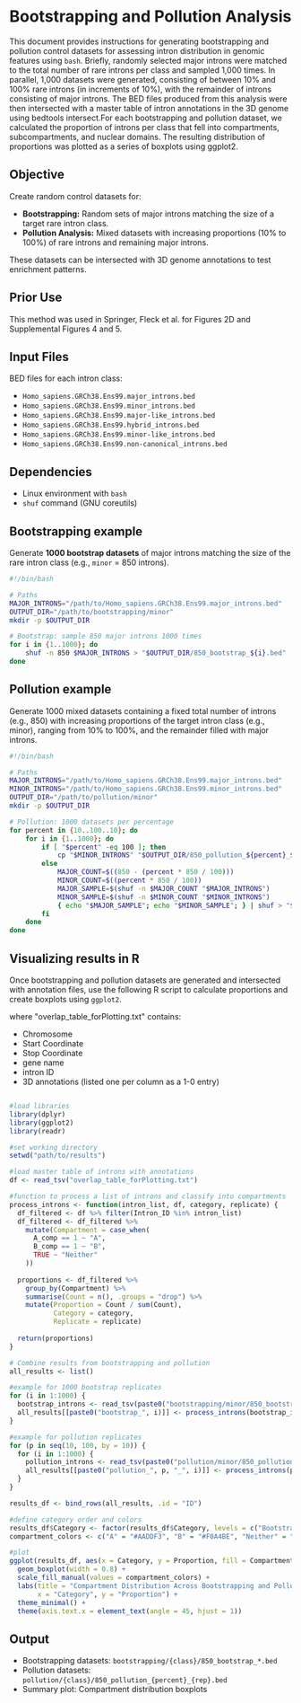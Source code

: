 
# Bootstrapping and Pollution Analysis
This document provides instructions for generating bootstrapping and pollution control datasets for assessing intron distribution in genomic features using `bash`. Briefly, randomly selected major introns were matched to the total number of rare introns per class and sampled 1,000 times. In parallel, 1,000 datasets were generated, consisting of between 10% and 100% rare introns (in increments of 10%), with the remainder of introns consisting of major introns. The BED files produced from this analysis were then intersected with a master table of intron annotations in the 3D genome using bedtools intersect.For each bootstrapping and pollution dataset, we calculated the proportion of introns per class that fell into compartments, subcompartments, and nuclear domains. The resulting distribution of proportions was plotted as a series of boxplots using ggplot2.

## Objective
Create random control datasets for:

- **Bootstrapping:** Random sets of major introns matching the size of a target rare intron class.
- **Pollution Analysis:** Mixed datasets with increasing proportions (10% to 100%) of rare introns and remaining major introns.

These datasets can be intersected with 3D genome annotations to test enrichment patterns.

## Prior Use
This method was used in Springer, Fleck et al. for Figures 2D and Supplemental Figures 4 and 5.

## Input Files
BED files for each intron class:

- `Homo_sapiens.GRCh38.Ens99.major_introns.bed`
- `Homo_sapiens.GRCh38.Ens99.minor_introns.bed`
- `Homo_sapiens.GRCh38.Ens99.major-like_introns.bed`
- `Homo_sapiens.GRCh38.Ens99.hybrid_introns.bed`
- `Homo_sapiens.GRCh38.Ens99.minor-like_introns.bed`
- `Homo_sapiens.GRCh38.Ens99.non-canonical_introns.bed`

## Dependencies
- Linux environment with `bash`
- `shuf` command (GNU coreutils)

## Bootstrapping example
Generate **1000 bootstrap datasets** of major introns matching the size of the rare intron class (e.g., `minor` = 850 introns).
```bash
#!/bin/bash

# Paths
MAJOR_INTRONS="/path/to/Homo_sapiens.GRCh38.Ens99.major_introns.bed"
OUTPUT_DIR="/path/to/bootstrapping/minor"
mkdir -p $OUTPUT_DIR

# Bootstrap: sample 850 major introns 1000 times
for i in {1..1000}; do
    shuf -n 850 $MAJOR_INTRONS > "$OUTPUT_DIR/850_bootstrap_${i}.bed"
done

```

## Pollution example
Generate 1000 mixed datasets containing a fixed total number of introns (e.g., 850) with increasing proportions of the target intron class (e.g., minor), ranging from 10% to 100%, and the remainder filled with major introns.
```bash
#!/bin/bash

# Paths
MAJOR_INTRONS="/path/to/Homo_sapiens.GRCh38.Ens99.major_introns.bed"
MINOR_INTRONS="/path/to/Homo_sapiens.GRCh38.Ens99.minor_introns.bed"
OUTPUT_DIR="/path/to/pollution/minor"
mkdir -p $OUTPUT_DIR

# Pollution: 1000 datasets per percentage
for percent in {10..100..10}; do
    for i in {1..1000}; do
        if [ "$percent" -eq 100 ]; then
            cp "$MINOR_INTRONS" "$OUTPUT_DIR/850_pollution_${percent}_${i}.bed"
        else
            MAJOR_COUNT=$((850 - (percent * 850 / 100)))
            MINOR_COUNT=$((percent * 850 / 100))
            MAJOR_SAMPLE=$(shuf -n $MAJOR_COUNT "$MAJOR_INTRONS")
            MINOR_SAMPLE=$(shuf -n $MINOR_COUNT "$MINOR_INTRONS")
            { echo "$MAJOR_SAMPLE"; echo "$MINOR_SAMPLE"; } | shuf > "$OUTPUT_DIR/850_pollution_${percent}_${i}.bed"
        fi
    done
done

```

## Visualizing results in R
Once bootstrapping and pollution datasets are generated and intersected with annotation files, use the following R script to calculate proportions and create boxplots using `ggplot2`.

where "overlap_table_forPlotting.txt" contains:
  - Chromosome
  - Start Coordinate
  - Stop Coordinate
  - gene name
  - intron ID
  - 3D annotations (listed one per column as a 1-0 entry)

```r

#load libraries
library(dplyr)
library(ggplot2)
library(readr)

#set working directory
setwd("path/to/results")

#load master table of introns with annotations
df <- read_tsv("overlap_table_forPlotting.txt")

#function to process a list of introns and classify into compartments
process_introns <- function(intron_list, df, category, replicate) {
  df_filtered <- df %>% filter(Intron_ID %in% intron_list)
  df_filtered <- df_filtered %>%
    mutate(Compartment = case_when(
      A_comp == 1 ~ "A",
      B_comp == 1 ~ "B",
      TRUE ~ "Neither"
    ))
  
  proportions <- df_filtered %>%
    group_by(Compartment) %>%
    summarise(Count = n(), .groups = "drop") %>%
    mutate(Proportion = Count / sum(Count),
           Category = category,
           Replicate = replicate)
  
  return(proportions)
}

# Combine results from bootstrapping and pollution
all_results <- list()

#example for 1000 bootstrap replicates
for (i in 1:1000) {
  bootstrap_introns <- read_tsv(paste0("bootstrapping/minor/850_bootstrap_", i, ".bed"), col_names = FALSE)$X4
  all_results[[paste0("bootstrap_", i)]] <- process_introns(bootstrap_introns, df, "Bootstrap", i)
}

#example for pollution replicates
for (p in seq(10, 100, by = 10)) {
  for (i in 1:1000) {
    pollution_introns <- read_tsv(paste0("pollution/minor/850_pollution_", p, "_", i, ".bed"), col_names = FALSE)$X4
    all_results[[paste0("pollution_", p, "_", i)]] <- process_introns(pollution_introns, df, paste0("Pollution", p), i)
  }
}

results_df <- bind_rows(all_results, .id = "ID")

#define category order and colors
results_df$Category <- factor(results_df$Category, levels = c("Bootstrap", paste0("Pollution", seq(10, 100, 10))))
compartment_colors <- c("A" = "#AADDF3", "B" = "#F0A4BE", "Neither" = "#D2D3D4")

#plot
ggplot(results_df, aes(x = Category, y = Proportion, fill = Compartment)) +
  geom_boxplot(width = 0.8) +
  scale_fill_manual(values = compartment_colors) +
  labs(title = "Compartment Distribution Across Bootstrapping and Pollution Sets",
       x = "Category", y = "Proportion") +
  theme_minimal() +
  theme(axis.text.x = element_text(angle = 45, hjust = 1))

```

## Output
- Bootstrapping datasets: `bootstrapping/{class}/850_bootstrap_*.bed`
- Pollution datasets: `pollution/{class}/850_pollution_{percent}_{rep}.bed`
- Summary plot: Compartment distribution boxplots

<br><br>
